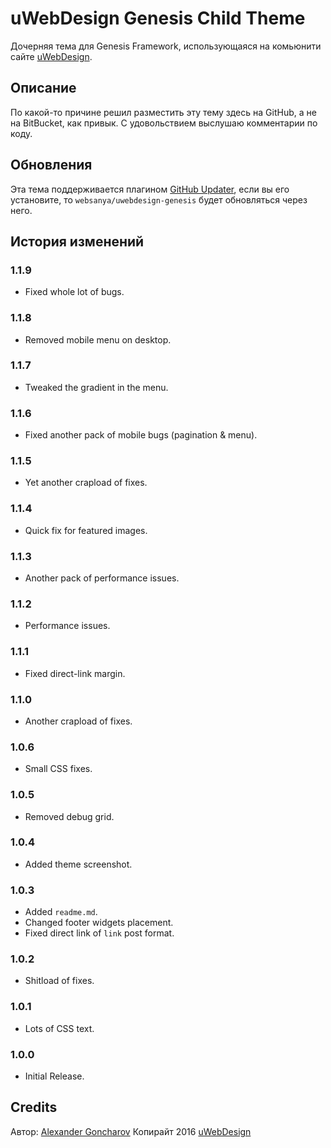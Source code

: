 # uWebDesign Genesis Child Theme

Дочерняя тема для Genesis Framework, использующаяся на комьюнити сайте [uWebDesign](https://uwebdesign.ru/).

## Описание

По какой-то причине решил разместить эту тему здесь на GitHub, а не на BitBucket, как привык. С удовольствием выслушаю комментарии по коду.

## Обновления

Эта тема поддерживается плагином [GitHub Updater](https://github.com/afragen/github-updater), если вы его установите, то `websanya/uwebdesign-genesis` будет обновляться через него.

## История изменений

### 1.1.9
* Fixed whole lot of bugs.

### 1.1.8
* Removed mobile menu on desktop.

### 1.1.7
* Tweaked the gradient in the menu.

### 1.1.6
* Fixed another pack of mobile bugs (pagination & menu).

### 1.1.5
* Yet another crapload of fixes.

### 1.1.4
* Quick fix for featured images.

### 1.1.3
* Another pack of performance issues.

### 1.1.2
* Performance issues.

### 1.1.1
* Fixed direct-link margin.

### 1.1.0
* Another crapload of fixes.

### 1.0.6
* Small CSS fixes.

### 1.0.5
* Removed debug grid.

### 1.0.4
* Added theme screenshot.

### 1.0.3
* Added `readme.md`.
* Changed footer widgets placement.
* Fixed direct link of `link` post format.

### 1.0.2
* Shitload of fixes.

### 1.0.1
* Lots of CSS text.

### 1.0.0
* Initial Release.

## Credits

Автор: [Alexander Goncharov](https://websanya.ru/)
Копирайт 2016 [uWebDesign](https://uwebdesign.ru/)